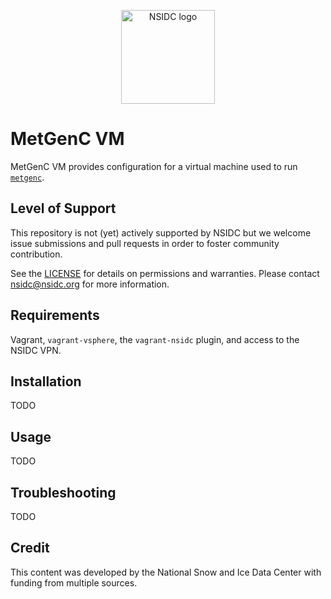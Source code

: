 <p align="center">
  <img alt="NSIDC logo" src="https://nsidc.org/themes/custom/nsidc/logo.svg" width="150" />
</p>


# MetGenC VM

MetGenC VM provides configuration for a virtual machine used to run
[`metgenc`](https://github.com/nsidc/granule-metgen).


## Level of Support

This repository is not (yet) actively supported by NSIDC but we welcome issue submissions and
pull requests in order to foster community contribution.

See the [LICENSE](LICENSE.md) for details on permissions and warranties. Please contact
nsidc@nsidc.org for more information.


## Requirements

Vagrant, `vagrant-vsphere`, the `vagrant-nsidc` plugin, and access to the NSIDC VPN.


## Installation

TODO

## Usage

TODO

## Troubleshooting

TODO

## Credit

This content was developed by the National Snow and Ice Data Center with funding from
multiple sources.
